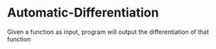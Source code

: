 # Automatic-Differentiation
Given a function as input, program will output the differentiation of that function

